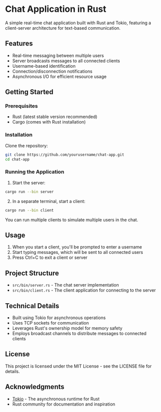 # Chat Application in Rust

A simple real-time chat application built with Rust and Tokio, featuring a client-server architecture for text-based communication.

## Features

- Real-time messaging between multiple users
- Server broadcasts messages to all connected clients
- Username-based identification
- Connection/disconnection notifications
- Asynchronous I/O for efficient resource usage

## Getting Started

### Prerequisites

- Rust (latest stable version recommended)
- Cargo (comes with Rust installation)

### Installation

Clone the repository:

```bash
git clone https://github.com/yourusername/chat-app.git
cd chat-app
```

### Running the Application

1. Start the server:

```bash
cargo run --bin server
```

2. In a separate terminal, start a client:

```bash
cargo run --bin client
```

You can run multiple clients to simulate multiple users in the chat.

## Usage

1. When you start a client, you'll be prompted to enter a username
2. Start typing messages, which will be sent to all connected users
3. Press Ctrl+C to exit a client or server

## Project Structure

- `src/bin/server.rs` - The chat server implementation
- `src/bin/client.rs` - The client application for connecting to the server

## Technical Details

- Built using Tokio for asynchronous operations
- Uses TCP sockets for communication
- Leverages Rust's ownership model for memory safety
- Employs broadcast channels to distribute messages to connected clients

## License

This project is licensed under the MIT License - see the LICENSE file for details.

## Acknowledgments

- [Tokio](https://tokio.rs/) - The asynchronous runtime for Rust
- Rust community for documentation and inspiration
